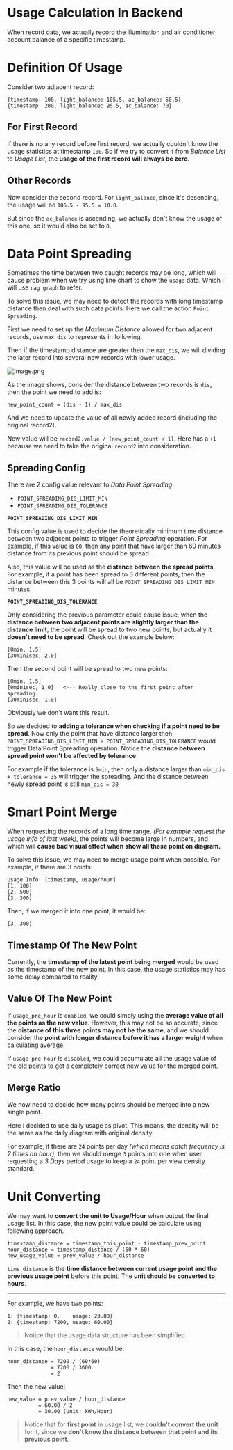 # Usage Calculation In Backend

When record data, we actually record the illumination and air conditioner account balance of a specific timestamp.

# Definition Of Usage

Consider two adjacent record:

```
{timestamp: 100, light_balance: 105.5, ac_balance: 50.5}
{timestamp: 200, light_balance: 95.5, ac_balance: 70}
```

## For First Record

If there is no any record before first record, we actually couldn't know the usage statistics at timestamp `100`. So
if we try to convert it from _Balance List_ to _Usage List_, the **usage of the first record will always be zero**.

## Other Records

Now consider the second record. For `light_balance`, since it's desending, the usage will be `105.5 - 95.5 = 10.0`.

But since the `ac_balance` is ascending, we actually don't know the usage of this one, so it would also be set to `0`.

# Data Point Spreading

Sometimes the time between two caught records may be long, which will cause problem when we try using line chart to
show the `usage` data. Which I will use `rag graph` to refer.

To solve this issue, we may need to detect the records with long timestamp distance then deal with such data points.
Here we call the action `Point Spreading`.

First we need to set up the _Maximum Distance_ allowed for two adjacent records, use `max_dis` to represents in
following.

Then if the timestamp distance are greater then the `max_dis`, we will dividing the later record into several new
records with lower usage.

![image.png](https://github.com/NFSandbox/ahu_elec_watch_backend/assets/61616918/9da6f13e-bace-431e-8c77-c5516e3a3713)

As the image shows, consider the distance between two records is `dis`, then the point we need to add is:

```
new_point_count = (dis - 1) / max_dis
```

And we need to update the value of all newly added record (including the original record2).

New value will be `record2.value / (new_point_count + 1)`. Here has a `+1` because we need to take the original
`record2` into consideration.

## Spreading Config

There are 2 config value relevant to _Data Point Spreading_.

- `POINT_SPREADING_DIS_LIMIT_MIN`
- `POINT_SPREADING_DIS_TOLERANCE`

**`POINT_SPREADING_DIS_LIMIT_MIN`**

This config value is used to decide the theoretically minimum time distance between two adjacent points to trigger
_Point Spreading_ operation. For example, if this value is `60`, then any point that have larger than 60 minutes
distance from its previous point should be spread.

Also, this value will be used as the **distance between the spread points**. For example, if a point has been spread to
3 different points, then the distance between this 3 points will all be `POINT_SPREADING_DIS_LIMIT_MIN` minutes.

**`POINT_SPREADING_DIS_TOLERANCE`**

Only considering the previous parameter could cause issue,
when the **distance between two adjacent points are slightly larger than the distance limit**,
the point will be spread to two new points, but actually it **doesn't need to be spread**.
Check out the example below:

```
[0min, 1.5]
[30min1sec, 2.0]
```

Then the second point will be spread to two new points:

```
[0min, 1.5]
[0min1sec, 1.0]   <--- Really close to the first point after spreading.
[30min1sec, 1.0]
```

Obviously we don't want this result.

So we decided to **adding a tolerance when checking if a point need to be spread**.
Now only the point that have distance larger then `POINT_SPREADING_DIS_LIMIT_MIN + POINT_SPREADING_DIS_TOLERANCE`
would trigger Data Point Spreading operation.
Notice the **distance between spread point won't be affected by tolerance**.

For example if the tolerance is `5min`, then only a distance larger than `min_dis + tolerance = 35`
will trigger the spreading. And the distance between newly spread point is still `min_dis = 30`

# Smart Point Merge

When requesting the records of a long time range. _(For example request the usage info of last week)_, the points will
become large in numbers, and which will **cause bad visual effect when show all these point on diagram.**

To solve this issue, we may need to merge usage point when possible. For example, if there are 3 points:

```
Usage Info: [timestamp, usage/hour]
[1, 100]
[2, 500]
[3, 300]
```

Then, if we merged it into one point, it would be:

```
[3, 300]
```

## Timestamp Of The New Point

Currently, the **timestamp of the latest point being merged** would be used as the timestamp of the new point. In this case, the usage statistics may has some delay compared to reality.

## Value Of The New Point

If `usage_pre_hour` is `enabled`, we could simply using the **average value of all the points as the new value**.
However, this may not be so accurate, since the **distance of this three points may not be the same**,
and we should consider the **point with longer distance before it has a larger weight** when calculating average.

If `usage_pre_hour` is `disabled`, we could accumulate all the usage value of the old points to get a completely correct new value for the merged point.

## Merge Ratio

We now need to decide how many points should be merged into a new single point.

Here I decided to use daily usage as pivot. This means, the density will be the same as the daily diagram with
original density.

For example, if there are `24` points per day _(which means catch frequency is 2 times an hour)_, then we should
merge `3` points into one when user requesting a _3 Days_ period usage to keep a `24` point per view density standard.

# Unit Converting

We may want to **convert the unit to Usage/Hour** when output the final usage list.
In this case, the new point value could be calculate using following approach.

```
timestamp_distance = timestamp_this_point - timestamp_prev_point
hour_distance = timestamp_distance / (60 * 60)
new_usage_value = prev_value / hour_distance
```

`time_distance` is the **time distance between current usage point and the previous usage point** before this point. The **unit should be converted to hours**.

----

For example, we have two points:

```
1: {timestamp: 0,    usage: 23.00}
2: {timestamp: 7200, usage: 60.00}
```

> Notice that the usage data structure has been simplified.

In this case, the `hour_distance` would be:

```
hour_distance = 7200 / (60*60)
              = 7200 / 3600
              = 2
```

Then the new value:

```
new_value = prev_value / hour_distance
          = 60.00 / 2
          = 30.00 (Unit: kWh/Hour)
```

> Notice that for **first point** in usage list, we **couldn't convert the unit** for it, 
> since we **don't know the distance between that point and its previous point**.

